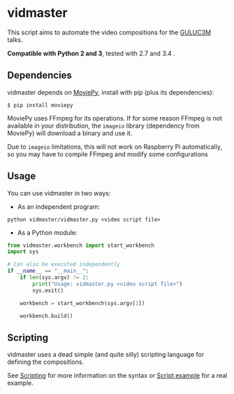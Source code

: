 # vidmaster

This script aims to automate the video compositions for the [GULUC3M](http://gul.es) talks.

**Compatible with Python 2 and 3**, tested with 2.7 and 3.4 .

## Dependencies

vidmaster depends on [MoviePy](https://github.com/Zulko/moviepy), install with pip (plus its dependencies):

```
$ pip install moviepy
```

MoviePy uses FFmpeg for its operations. If for some reason FFmpeg is not available in your distribution, the `imageio` library (dependency from MoviePy) will download a binary and use it.

Due to `imageio` limitations, this will not work on Raspberry Pi automatically, so you may have to compile FFmpeg and modify some configurations

## Usage

You can use vidmaster in two ways:

- As an independent program:

```
python vidmaster/vidmaster.py <video script file>
```

- As a Python module:

```python
from vidmaster.workbench import start_workbench
import sys

# Can also be executed independently
if __name__ == "__main__":
    if len(sys.argv) != 2:
        print("Usage: vidmaster.py <video script file>")
        sys.exit()

    workbench = start_workbench(sys.argv[1])

    workbench.build()
```

## Scripting

vidmaster uses a dead simple (and quite silly) scripting language for defining the compositions.

See [Scripting](https://github.com/rmed/vidmaster/wiki/Scripting) for more information on the syntax or [Script example](https://github.com/rmed/vidmaster/wiki/Script-example) for a real example.

